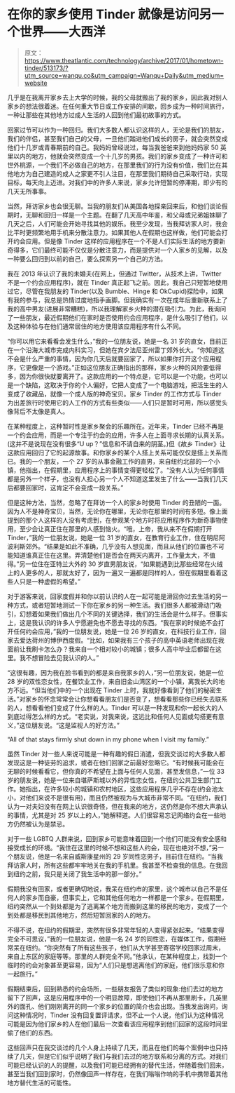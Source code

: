 # 在你的家乡使用 Tinder 就像是访问另一个世界——大西洋

> 原文：<https://www.theatlantic.com/technology/archive/2017/01/hometown-tinder/513173/?utm_source=wanqu.co&utm_campaign=Wanqu+Daily&utm_medium=website>



几乎是在我离开家乡去上大学的时候，我的父母就搬出了我的家乡，因此我对别人家乡的想法很着迷。在任何重大节日或工作安排的间歇，回乡成为一种时间旅行，一种让那些在其他地方过成人生活的人回到他们最初故事的方式。

回家过节可以作为一种回归。我们大多数人都认识这样的人，无论是我们的朋友，我们的伴侣，甚至我们自己的父母，一旦他们踏进他们成长的房子，就会突然变成他们十几岁或青春期前的自己。我妈妈曾经说过，每当我爸爸来到他妈妈家 50 英里以内的地方，他就会突然变成一个十几岁的男孩。我们的家乡变成了一种许可和世外桃源，一个我们不必做自己的地方，在那里我们的行为没有价值，我们比在其他地方为自己建造的成人之家更不引人注目，在那里我们期待自己采取行动，实现目标，每天向上迈进。对我们中的许多人来说，家乡允许短暂的停滞期，即少有的几天无所事事。

当然，拜访家乡也会很无聊。当我的朋友们从美国各地探亲回来后，和他们谈论假期时，无聊和回归一样是一个主题。在翻了几天高中年鉴，和父母或兄弟姐妹聊了几天之后，人们可能会开始寻找其他的娱乐。我至少发现，当我拜访家人时，我会比平时更频繁地用手机来分散注意力。如果其他人在假期也这样做，他们可能会打开约会应用。但是像 Tinder 这样的应用程序在一个不是人们实际生活的地方要新奇得多，它们最终可能不仅仅是分散注意力，而是提供对一个人家乡的见解，以及一种要么回归到以前的自己，要么探索另一个自己的方法。

我在 2013 年认识了我的未婚夫(在网上，但通过 Twitter，从技术上讲，Twitter 不是一个约会应用程序)，就在 Tinder 真正起飞之前。因此，我自己只短暂地使用过它，尽管在我朋友的 Tinder(以及 Bumble、Hinge 和 OkCupid)探险中，如果有我的参与，我总是热情过度地指手画脚。但我确实有一次在成年后重新联系上了我的高中男友(进展非常糟糕)，所以我理解家乡火种的潜在吸引力。为此，我询问了一些朋友，最近假期他们在家时是否使用约会应用程序，是什么吸引了他们，以及这种体验与在他们通常居住的地方使用该应用程序有什么不同。

“你可以用它来看看会发生什么，”我的一位朋友说，她是一名 31 岁的直女，目前正在一个沿海大城市完成内科实习，但她在宾夕法尼亚州雷丁郊外长大。“你知道这不会是什么严重的事情，因为你几天后就要回家了，所以如果你打开这个应用程序，它更像是一个游戏。”正如这位朋友正确指出的那样，家乡火种的风险要低得多，因为你很快就要离开了。这款应用的一个特点是，它可以是一个功能，也可以是一个缺陷，这取决于你的个人偏好，它把人变成了一个电脑游戏，把活生生的人变成了收藏品，就像一个成人版的神奇宝贝。家乡 Tinder 的工作方式与 Tinder 为出差旅行时使用它的人工作的方式有些类似——人们只是暂时可用，所以感觉头像背后不太像是真人。

在某种程度上，这种暂时性是家乡聚会的乐趣所在。近年来，Tinder 已经不再是一个约会应用，而是一个专注于约会的应用，许多人在上面寻求长期的认真关系。(这并不是说现在没有很多“U up？”信息和不请自来的阴茎。)但《故乡 Tinder》让这款应用回归了它的起源故事。和你家乡的某个人搭上关系可能仅仅是搭上关系而已。我的一个朋友，一个 27 岁的从事金融工作的直男，来自纽约北部的一个小镇，他指出，在假期里，应用程序上的事情变得更轻松了。“没有人认为任何事情都是另外一个样子，也没有人担心另一个人不知道这里发生了什么——当我们几天后都要回家时，这肯定不会变成一段关系。”

但是这种方法，当然，忽略了在拜访一个人的家乡时使用 Tinder 的丑陋的一面。因为人不是神奇宝贝，当然，无论你在哪里，无论你在那里的时间有多短。像上面提到的那个人这样的人没有考虑到，在参观某个地方时将应用程序作为新奇事物使用，至少会让真正住在那里的人感到恼火。“哦，上帝，我从来不在假期打开 Tinder，”我的一位朋友说，她是一位 31 岁的直女，在教育行业工作，住在明尼阿波利斯郊外。“结果是如此不准确，几乎没有人想见面，而且从他们的位置也不可能知道谁真正住在这里。弄清楚他们是否会在两天内离开，工作量太大，不值得。”另一位住在亚特兰大外的 30 岁直男朋友说，“如果能遇到比那些经常在火绒上的人更多的人，那就太好了，因为一遍又一遍都是同样的人，但在假期里看着这些人只是一种虚假的希望。”

对于游客来说，回家度假并和你以前认识的人在一起可能是滑回你过去生活的另一种方式，或者短暂地测试一下你在家乡的另一种生活。我们很多人都被滑动门吸引，幻想着如果我们做出几个不同的关键选择，我们的生活会是什么样子。但事实上，这是我认识的许多人宁愿避免也不愿去寻找的东西。“我在家的时候绝不会打开任何约会应用，”我的一位朋友说，她是一位 26 岁的直女，在科技行业工作，回家去爱达荷州的博伊西度假。“比如，如果我有三个孩子的高中英语老师出现在我面前让我刷卡怎么办？我来自一个相对较小的城镇；很多人高中毕业后都留在这里。我不想冒险去见我认识的人。”

“这很有趣，因为我在脸书看到的都是来自我家乡的人，”另一位朋友说，她是一位 28 岁的双性恋女性，在餐饮业工作，来自旧金山湾区的一个小镇，离我长大的地方不远。“但当他们中的一个出现在 Tinder 上时，我就好像看到了他们的秘密生活。”对家乡的怀念常常会让你想看看朋友们是否变了，想看看那些你已经失去联系的人，想看看他们变成了什么样的人。Tinder 可以是一种发现和你一起长大的人到底过得怎么样的方式。“老实说，对我来说，这远比和任何人见面或勾搭更有意义，”这位朋友说。“这是监视人的好方法。”

<aside class="ArticlePullquote_root__YtnHv">“All of that stays firmly shut down in my phone when I visit my family.”</aside>

虽然 Tinder 对一些人来说可能是一种有趣的假日消遣，但我交谈过的大多数人都发现这是一种徒劳的追求，或者在他们回家之前最好忽略它。“有时候我可能会在无聊的时候看看它，但你真的不希望在上面与任何人见面，甚至发信息，”一位 33 岁的朋友说，她是一位来自堪萨斯城以外的异性恋女性，在纽约公共卫生部门工作。她指出，在许多较小的城镇和农村地区，这些应用程序几乎不存在(约会池太小，对他们来说不是很有用)，而且仍然被视为与大城市非常不同。“在纽约，我们认为一对夫妇没有在网上认识很奇怪，但在我来的地方，这仍然是你不想大声承认的事情，尤其是对 25 岁以上的人，”她解释道。人们很容易忘记网络约会在一些地方仍然被认为是禁忌。

对于一些 LGBTQ 人群来说，回到家乡可能意味着回到一个他们可能没有安全感和接受成长的环境。“我住在这里的时候不想和这些人约会，现在也绝对不想，”另一个朋友说，他是一名来自威斯康星州的 29 岁同性恋男子，目前住在纽约。“当我拜访家人时，所有这些都牢牢地关在我的手机里。我甚至不检查我的信息。在我回到纽约之前，我只是关闭了我生活中的那一部分。”

假期我没有回家，或者更确切地说，我呆在纽约市的家里，这个城市以自己不是任何人的家乡而自豪，但事实上，它和其他任何地方一样都是一个家乡。在假期里，纽约突然从一个到处都是为了逃离某个地方而搬到这里的移民的地方，变成了一个到处都是移民到其他地方，然后短暂回家的人的地方。

不得不说，在纽约的假期里，突然有很多非常年轻的人变得紧张起来。“结果变得完全不可思议，”我的一位朋友说，他是一名 24 岁的同性恋，在媒体工作，假期经常呆在纽约。“你突然有了所有这些孩子，他们从大学甚至寄宿学校回家过周末，来自上东区的家庭等等。那里的人群完全不同。”他承认，在某种程度上，找到一个临时的约会对象甚至更容易，因为“人们只是想逃离他们的家庭，他们很乐意和你一起旅行。”

假期结束后，回到熟悉的约会场所，一些朋友报告了类似的现象:他们去过的地方留下了回声，这是应用程序中的一个明显故障，即使他们不再从那里刷卡，几英里外的面孔、他们刚刚离开的同一个家乡的位置的简介也会出现。当我发出询问，询问这种情况时，Tinder 没有回复置评请求，但不止一个人说，他们认为这种情况可能是因为他们家乡的人在他们最后一次查看该应用程序到他们回家的这段时间里偷了他们的东西。

这些回声只在我交谈过的几个人身上持续了几天，而且在他们的每个案例中也只持续了几天，但是它们似乎说明了我们与我们去过的地方联系和分离的方式。对我们可能已经认识的人的提醒，以及我们可能已经拥有的替代生活，伴随着我们回来，甚至当我们回到家时，仍然像回声一样存在，在我们嗡嗡作响的手机中携带着其他地方替代生活的可能性。

